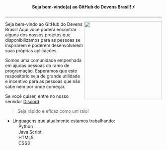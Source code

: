 
<h4 align="center">
  Seja bem-vindo(a) ao GitHub do Devens Brasil! ⚡
</h4>

<hr>

<img align="right" src="https://greenpng.com/wp-content/uploads/2020/09/untitleddesign_1_original-192.png" width="250"/>

Seja bem-vindo ao GitHub do Devens Brasil!
Aqui você poderá encontrar alguns dos nossos projetos
que disponibilizamos para as pessoas se inspirarem e poderem
desenvolverem suas próprias aplicações.

Somos uma comunidade empenhada em ajudas pessoas do ramo de programação.
Esperamos que este respositório seja de grande utilidade e incentivo
para as pessoas que não sabe nem por onde começar.

Se você quiser, entre no nosso servidor <a href="#">Discord</a>

> Seja rápido e eficaz como um raio!

- Linguagens que atualmente estamos trabalhando: <br>
<img src="https://www.python.org/static/apple-touch-icon-144x144-precomposed.png" width="15px"> Python <br>
<img src="https://3.bp.blogspot.com/-PTty3CfTGnA/TpZOEjTQ_WI/AAAAAAAAAeo/KeKt_D5X2xo/s1600/js.jpg" width="15px"> Java Script <br>
<img src="https://upload.wikimedia.org/wikipedia/commons/thumb/6/61/HTML5_logo_and_wordmark.svg/1200px-HTML5_logo_and_wordmark.svg.png" width="15px"> HTML5 <br>
<img src="https://logodownload.org/wp-content/uploads/2017/04/css-3-logo-1.png" width="15px"> CSS3

